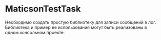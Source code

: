 # MaticsonTestTask

Необходимо создать простую библиотеку для записи сообщений в лог.
Библиотека и пример ее использования могут быть реализованы в одном консольном проекте.
